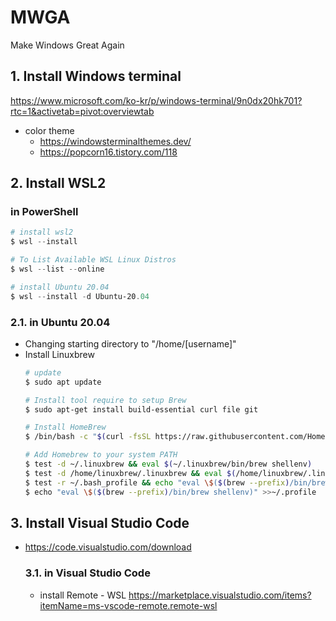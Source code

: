 # MWGA
Make Windows Great Again

## 1. Install Windows terminal
https://www.microsoft.com/ko-kr/p/windows-terminal/9n0dx20hk701?rtc=1&activetab=pivot:overviewtab
- color theme
  - https://windowsterminalthemes.dev/
  - https://popcorn16.tistory.com/118

## 2. Install WSL2
### in PowerShell
```PowerShell
# install wsl2
$ wsl --install

# To List Available WSL Linux Distros
$ wsl --list --online

# install Ubuntu 20.04
$ wsl --install -d Ubuntu-20.04
```

### 2.1. in Ubuntu 20.04
  - Changing starting directory to "/home/[username]" 
  - Install Linuxbrew
    ```zsh
    # update
    $ sudo apt update
    
    # Install tool require to setup Brew 
    $ sudo apt-get install build-essential curl file git
    
    # Install HomeBrew
    $ /bin/bash -c "$(curl -fsSL https://raw.githubusercontent.com/Homebrew/install/master/install.sh)"
    
    # Add Homebrew to your system PATH
    $ test -d ~/.linuxbrew && eval $(~/.linuxbrew/bin/brew shellenv)
    $ test -d /home/linuxbrew/.linuxbrew && eval $(/home/linuxbrew/.linuxbrew/bin/brew shellenv)
    $ test -r ~/.bash_profile && echo "eval \$($(brew --prefix)/bin/brew shellenv)" >>~/.bash_profile
    $ echo "eval \$($(brew --prefix)/bin/brew shellenv)" >>~/.profile
    ```
## 3. Install Visual Studio Code
- https://code.visualstudio.com/download
  ### 3.1. in Visual Studio Code
  - install Remote - WSL https://marketplace.visualstudio.com/items?itemName=ms-vscode-remote.remote-wsl
